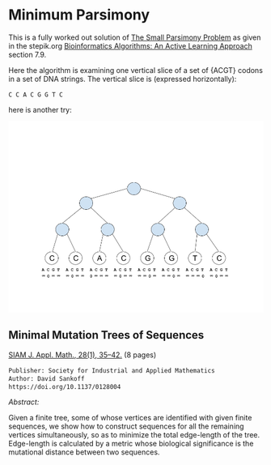 Minimum Parsimony
========

This is a fully worked out solution of 
[The Small Parsimony Problem][SMP] as given in the stepik.org 
[Bioinformatics Algorithms: An Active Learning Approach][BioInfoClass] section 7.9.

Here the algorithm is examining one vertical slice of a set of {ACGT} codons
in a set of DNA strings.  The vertical slice is (expressed horizontally):

    C C A C G G T C

here is another try:

[![Minimal Tree figure 1][20]][20]

[20]: assets/SmallParsimony1.png

Minimal Mutation Trees of Sequences
-----------

[SIAM J. Appl. Math., 28(1), 35–42.][SIAM Sankoff] (8 pages)

    Publisher: Society for Industrial and Applied Mathematics
    Author: David Sankoff
    https://doi.org/10.1137/0128004

*Abstract:*

Given a finite tree, some of whose vertices are identified with given finite sequences, 
we show how to construct sequences for all the remaining vertices simultaneously, 
so as to minimize the total edge-length of the tree. 
Edge-length is calculated by a metric whose biological significance is the mutational distance between two sequences.

[SMP]: https://stepik.org/lesson/240342/step/5?unit=212688
[BioInfoClass]: https://stepik.org/course/55789/syllabus
[SIAM Sankoff]: https://epubs.siam.org/doi/pdf/10.1137/0128004


